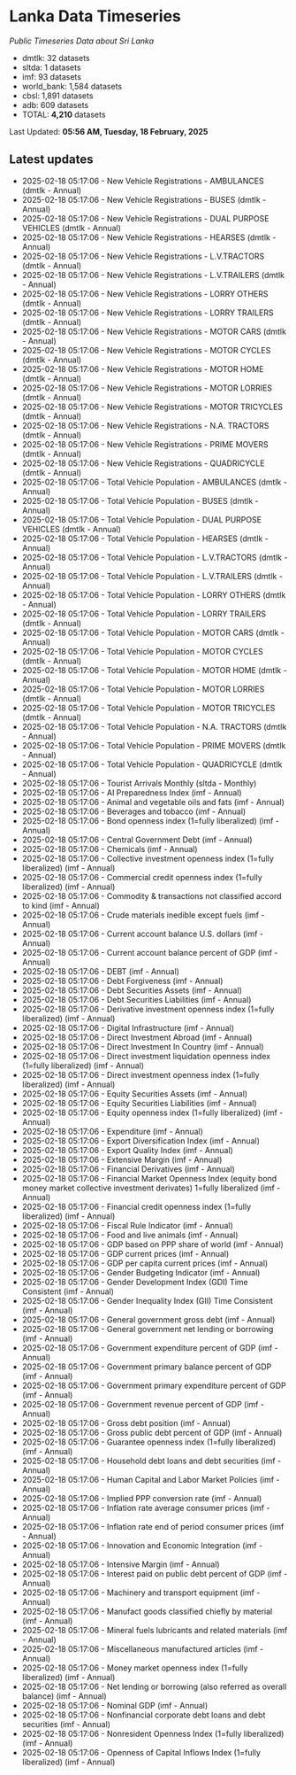 # Lanka Data Timeseries
*Public Timeseries Data about Sri Lanka*

* dmtlk: 32 datasets
* sltda: 1 datasets
* imf: 93 datasets
* world_bank: 1,584 datasets
* cbsl: 1,891 datasets
* adb: 609 datasets
* TOTAL: **4,210** datasets

Last Updated: **05:56 AM, Tuesday, 18 February, 2025**

## Latest updates

* 2025-02-18 05:17:06 - New Vehicle Registrations - AMBULANCES (dmtlk - Annual)
* 2025-02-18 05:17:06 - New Vehicle Registrations - BUSES (dmtlk - Annual)
* 2025-02-18 05:17:06 - New Vehicle Registrations - DUAL PURPOSE VEHICLES (dmtlk - Annual)
* 2025-02-18 05:17:06 - New Vehicle Registrations - HEARSES (dmtlk - Annual)
* 2025-02-18 05:17:06 - New Vehicle Registrations - L.V.TRACTORS (dmtlk - Annual)
* 2025-02-18 05:17:06 - New Vehicle Registrations - L.V.TRAILERS (dmtlk - Annual)
* 2025-02-18 05:17:06 - New Vehicle Registrations - LORRY OTHERS (dmtlk - Annual)
* 2025-02-18 05:17:06 - New Vehicle Registrations - LORRY TRAILERS (dmtlk - Annual)
* 2025-02-18 05:17:06 - New Vehicle Registrations - MOTOR CARS (dmtlk - Annual)
* 2025-02-18 05:17:06 - New Vehicle Registrations - MOTOR CYCLES (dmtlk - Annual)
* 2025-02-18 05:17:06 - New Vehicle Registrations - MOTOR HOME (dmtlk - Annual)
* 2025-02-18 05:17:06 - New Vehicle Registrations - MOTOR LORRIES (dmtlk - Annual)
* 2025-02-18 05:17:06 - New Vehicle Registrations - MOTOR TRICYCLES (dmtlk - Annual)
* 2025-02-18 05:17:06 - New Vehicle Registrations - N.A. TRACTORS (dmtlk - Annual)
* 2025-02-18 05:17:06 - New Vehicle Registrations - PRIME MOVERS (dmtlk - Annual)
* 2025-02-18 05:17:06 - New Vehicle Registrations - QUADRICYCLE (dmtlk - Annual)
* 2025-02-18 05:17:06 - Total Vehicle Population - AMBULANCES (dmtlk - Annual)
* 2025-02-18 05:17:06 - Total Vehicle Population - BUSES (dmtlk - Annual)
* 2025-02-18 05:17:06 - Total Vehicle Population - DUAL PURPOSE VEHICLES (dmtlk - Annual)
* 2025-02-18 05:17:06 - Total Vehicle Population - HEARSES (dmtlk - Annual)
* 2025-02-18 05:17:06 - Total Vehicle Population - L.V.TRACTORS (dmtlk - Annual)
* 2025-02-18 05:17:06 - Total Vehicle Population - L.V.TRAILERS (dmtlk - Annual)
* 2025-02-18 05:17:06 - Total Vehicle Population - LORRY OTHERS (dmtlk - Annual)
* 2025-02-18 05:17:06 - Total Vehicle Population - LORRY TRAILERS (dmtlk - Annual)
* 2025-02-18 05:17:06 - Total Vehicle Population - MOTOR CARS (dmtlk - Annual)
* 2025-02-18 05:17:06 - Total Vehicle Population - MOTOR CYCLES (dmtlk - Annual)
* 2025-02-18 05:17:06 - Total Vehicle Population - MOTOR HOME (dmtlk - Annual)
* 2025-02-18 05:17:06 - Total Vehicle Population - MOTOR LORRIES (dmtlk - Annual)
* 2025-02-18 05:17:06 - Total Vehicle Population - MOTOR TRICYCLES (dmtlk - Annual)
* 2025-02-18 05:17:06 - Total Vehicle Population - N.A. TRACTORS (dmtlk - Annual)
* 2025-02-18 05:17:06 - Total Vehicle Population - PRIME MOVERS (dmtlk - Annual)
* 2025-02-18 05:17:06 - Total Vehicle Population - QUADRICYCLE (dmtlk - Annual)
* 2025-02-18 05:17:06 - Tourist Arrivals Monthly (sltda - Monthly)
* 2025-02-18 05:17:06 - AI Preparedness Index (imf - Annual)
* 2025-02-18 05:17:06 - Animal and vegetable oils and fats (imf - Annual)
* 2025-02-18 05:17:06 - Beverages and tobacco (imf - Annual)
* 2025-02-18 05:17:06 - Bond openness index (1=fully liberalized) (imf - Annual)
* 2025-02-18 05:17:06 - Central Government Debt (imf - Annual)
* 2025-02-18 05:17:06 - Chemicals (imf - Annual)
* 2025-02-18 05:17:06 - Collective investment openness index (1=fully liberalized) (imf - Annual)
* 2025-02-18 05:17:06 - Commercial credit openness index (1=fully liberalized) (imf - Annual)
* 2025-02-18 05:17:06 - Commodity & transactions not classified accord to kind (imf - Annual)
* 2025-02-18 05:17:06 - Crude materials inedible except fuels (imf - Annual)
* 2025-02-18 05:17:06 - Current account balance U.S. dollars (imf - Annual)
* 2025-02-18 05:17:06 - Current account balance percent of GDP (imf - Annual)
* 2025-02-18 05:17:06 - DEBT (imf - Annual)
* 2025-02-18 05:17:06 - Debt Forgiveness (imf - Annual)
* 2025-02-18 05:17:06 - Debt Securities Assets (imf - Annual)
* 2025-02-18 05:17:06 - Debt Securities Liabilities (imf - Annual)
* 2025-02-18 05:17:06 - Derivative investment openness index (1=fully liberalized) (imf - Annual)
* 2025-02-18 05:17:06 - Digital Infrastructure (imf - Annual)
* 2025-02-18 05:17:06 - Direct Investment Abroad (imf - Annual)
* 2025-02-18 05:17:06 - Direct Investment In Country (imf - Annual)
* 2025-02-18 05:17:06 - Direct investment liquidation openness index (1=fully liberalized) (imf - Annual)
* 2025-02-18 05:17:06 - Direct investment openness index (1=fully liberalized) (imf - Annual)
* 2025-02-18 05:17:06 - Equity Securities Assets (imf - Annual)
* 2025-02-18 05:17:06 - Equity Securities Liabilities (imf - Annual)
* 2025-02-18 05:17:06 - Equity openness index (1=fully liberalized) (imf - Annual)
* 2025-02-18 05:17:06 - Expenditure (imf - Annual)
* 2025-02-18 05:17:06 - Export Diversification Index (imf - Annual)
* 2025-02-18 05:17:06 - Export Quality Index (imf - Annual)
* 2025-02-18 05:17:06 - Extensive Margin (imf - Annual)
* 2025-02-18 05:17:06 - Financial Derivatives (imf - Annual)
* 2025-02-18 05:17:06 - Financial Market Openness Index (equity bond money market collective investment derivates) 1=fully liberalized (imf - Annual)
* 2025-02-18 05:17:06 - Financial credit openness index (1=fully liberalized) (imf - Annual)
* 2025-02-18 05:17:06 - Fiscal Rule Indicator (imf - Annual)
* 2025-02-18 05:17:06 - Food and live animals (imf - Annual)
* 2025-02-18 05:17:06 - GDP based on PPP share of world (imf - Annual)
* 2025-02-18 05:17:06 - GDP current prices (imf - Annual)
* 2025-02-18 05:17:06 - GDP per capita current prices (imf - Annual)
* 2025-02-18 05:17:06 - Gender Budgeting Indicator (imf - Annual)
* 2025-02-18 05:17:06 - Gender Development Index (GDI) Time Consistent (imf - Annual)
* 2025-02-18 05:17:06 - Gender Inequality Index (GII) Time Consistent (imf - Annual)
* 2025-02-18 05:17:06 - General government gross debt (imf - Annual)
* 2025-02-18 05:17:06 - General government net lending or borrowing (imf - Annual)
* 2025-02-18 05:17:06 - Government expenditure percent of GDP (imf - Annual)
* 2025-02-18 05:17:06 - Government primary balance percent of GDP (imf - Annual)
* 2025-02-18 05:17:06 - Government primary expenditure percent of GDP (imf - Annual)
* 2025-02-18 05:17:06 - Government revenue percent of GDP (imf - Annual)
* 2025-02-18 05:17:06 - Gross debt position (imf - Annual)
* 2025-02-18 05:17:06 - Gross public debt percent of GDP (imf - Annual)
* 2025-02-18 05:17:06 - Guarantee openness index (1=fully liberalized) (imf - Annual)
* 2025-02-18 05:17:06 - Household debt loans and debt securities (imf - Annual)
* 2025-02-18 05:17:06 - Human Capital and Labor Market Policies (imf - Annual)
* 2025-02-18 05:17:06 - Implied PPP conversion rate (imf - Annual)
* 2025-02-18 05:17:06 - Inflation rate average consumer prices (imf - Annual)
* 2025-02-18 05:17:06 - Inflation rate end of period consumer prices (imf - Annual)
* 2025-02-18 05:17:06 - Innovation and Economic Integration (imf - Annual)
* 2025-02-18 05:17:06 - Intensive Margin (imf - Annual)
* 2025-02-18 05:17:06 - Interest paid on public debt percent of GDP (imf - Annual)
* 2025-02-18 05:17:06 - Machinery and transport equipment (imf - Annual)
* 2025-02-18 05:17:06 - Manufact goods classified chiefly by material (imf - Annual)
* 2025-02-18 05:17:06 - Mineral fuels lubricants and related materials (imf - Annual)
* 2025-02-18 05:17:06 - Miscellaneous manufactured articles (imf - Annual)
* 2025-02-18 05:17:06 - Money market openness index (1=fully liberalized) (imf - Annual)
* 2025-02-18 05:17:06 - Net lending or borrowing (also referred as overall balance) (imf - Annual)
* 2025-02-18 05:17:06 - Nominal GDP (imf - Annual)
* 2025-02-18 05:17:06 - Nonfinancial corporate debt loans and debt securities (imf - Annual)
* 2025-02-18 05:17:06 - Nonresident Openness Index (1=fully liberalized) (imf - Annual)
* 2025-02-18 05:17:06 - Openness of Capital Inflows Index (1=fully liberalized) (imf - Annual)